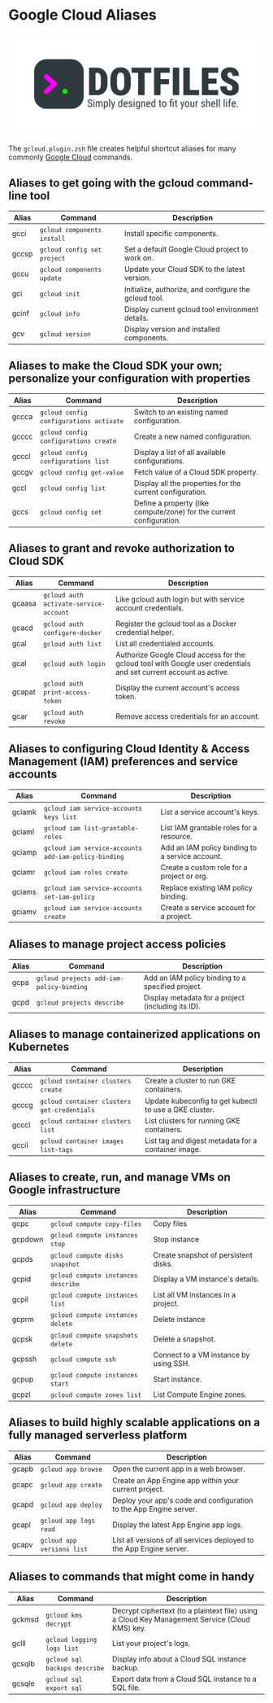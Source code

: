# Google Cloud Aliases

![Banner representing the Dotfiles Library](/assets/dotfiles.svg)

The `gcloud.plugin.zsh` file creates helpful shortcut aliases for many commonly
[Google Cloud](https://cloud.google.com/) commands.

## Aliases to get going with the gcloud command-line tool

| Alias | Command | Description |
| ----- | ----- | ----- |
| gcci | `gcloud components install` | Install specific components. |
| gccsp | `gcloud config set project` | Set a default Google Cloud project to work on. |
| gccu | `gcloud components update` | Update your Cloud SDK to the latest version. |
| gci  | `gcloud init` | Initialize, authorize, and configure the gcloud tool. |
| gcinf | `gcloud info` | Display current gcloud tool environment details. |
| gcv  | `gcloud version` | Display version and installed components. |

## Aliases to make the Cloud SDK your own; personalize your configuration with properties

| Alias | Command | Description |
| ----- | ----- | ----- |
| gccca | `gcloud config configurations activate` | Switch to an existing named configuration. |
| gcccc | `gcloud config configurations create` | Create a new named configuration. |
| gcccl | `gcloud config configurations list` | Display a list of all available configurations. |
| gccgv | `gcloud config get-value` | Fetch value of a Cloud SDK property. |
| gccl | `gcloud config list` | Display all the properties for the current configuration. |
| gccs | `gcloud config set` | Define a property (like compute/zone) for the current configuration. |

## Aliases to grant and revoke authorization to Cloud SDK

| Alias | Command | Description |
| ----- | ----- | ----- |
| gcaasa | `gcloud auth activate-service-account` | Like gcloud auth login but with service account credentials. |
| gcacd | `gcloud auth configure-docker` | Register the gcloud tool as a Docker credential helper. |
| gcal  | `gcloud auth list` | List all credentialed accounts. |
| gcal  | `gcloud auth login` | Authorize Google Cloud access for the gcloud tool with Google user credentials and set current account as active. |
| gcapat | `gcloud auth print-access-token` | Display the current account's access token. |
| gcar  | `gcloud auth revoke` | Remove access credentials for an account. |

## Aliases to configuring Cloud Identity & Access Management (IAM) preferences and service accounts

| Alias | Command | Description |
| ----- | ----- | ----- |
| gciamk | `gcloud iam service-accounts keys list` | List a service account's keys. |
| gciaml | `gcloud iam list-grantable-roles` | List IAM grantable roles for a resource. |
| gciamp | `gcloud iam service-accounts add-iam-policy-binding` | Add an IAM policy binding to a service account. |
| gciamr | `gcloud iam roles create` | Create a custom role for a project or org. |
| gciams | `gcloud iam service-accounts set-iam-policy` | Replace existing IAM policy binding. |
| gciamv | `gcloud iam service-accounts create` | Create a service account for a project. |

## Aliases to manage project access policies

| Alias | Command | Description |
| ----- | ----- | ----- |
| gcpa | `gcloud projects add-iam-policy-binding` | Add an IAM policy binding to a specified project. |
| gcpd | `gcloud projects describe` | Display metadata for a project (including its ID). |

## Aliases to manage containerized applications on Kubernetes

| Alias | Command | Description |
| ----- | ----- | ----- |
| gcccc | `gcloud container clusters create` | Create a cluster to run GKE containers. |
| gcccg | `gcloud container clusters get-credentials` | Update kubeconfig to get kubectl to use a GKE cluster. |
| gcccl | `gcloud container clusters list` | List clusters for running GKE containers. |
| gccil | `gcloud container images list-tags` | List tag and digest metadata for a container image. |

## Aliases to create, run, and manage VMs on Google infrastructure

| Alias | Command | Description |
| ----- | ----- | ----- |
| gcpc    | `gcloud compute copy-files` | Copy files |
| gcpdown | `gcloud compute instances stop` | Stop instance |
| gcpds   | `gcloud compute disks snapshot` | Create snapshot of persistent disks. |
| gcpid   | `gcloud compute instances describe` | Display a VM instance's details. |
| gcpil   | `gcloud compute instances list` | List all VM instances in a project. |
| gcprm   | `gcloud compute instances delete` | Delete instance |
| gcpsk   | `gcloud compute snapshots delete` | Delete a snapshot. |
| gcpssh  | `gcloud compute ssh` | Connect to a VM instance by using SSH. |
| gcpup   | `gcloud compute instances start` | Start instance. |
| gcpzl   | `gcloud compute zones list` | List Compute Engine zones. |

## Aliases to build highly scalable applications on a fully managed serverless platform

| Alias | Command | Description |
| ----- | ----- | ----- |
| gcapb | `gcloud app browse` | Open the current app in a web browser. |
| gcapc | `gcloud app create` | Create an App Engine app within your current project. |
| gcapd | `gcloud app deploy` | Deploy your app's code and configuration to the App Engine server. |
| gcapl | `gcloud app logs read` | Display the latest App Engine app logs. |
| gcapv | `gcloud app versions list` | List all versions of all services deployed to the App Engine server. |

## Aliases to commands that might come in handy

| Alias | Command | Description |
| ----- | ----- | ----- |
| gckmsd | `gcloud kms decrypt` | Decrypt ciphertext (to a plaintext file) using a Cloud Key Management Service (Cloud KMS) key. |
| gclll  | `gcloud logging logs list` | List your project's logs. |
| gcsqlb | `gcloud sql backups describe` | Display info about a Cloud SQL instance backup. |
| gcsqle | `gcloud sql export sql` | Export data from a Cloud SQL instance to a SQL file. |
